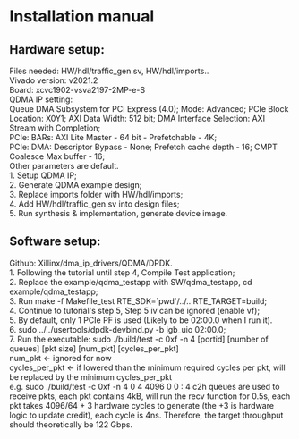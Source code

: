 # Installation manual

## Hardware setup:

<p>Files needed: HW/hdl/traffic_gen.sv, HW/hdl/imports..<br>
Vivado version: v2021.2<br>
Board: xcvc1902-vsva2197-2MP-e-S<br>
QDMA IP setting: <br>
  Queue DMA Subsystem for PCI Express (4.0); Mode: Advanced; PCIe Block Location: X0Y1; AXI Data Width: 512 bit; DMA Interface Selection: AXI Stream with Completion; <br>
  PCIe: BARs: AXI Lite Master - 64 bit - Prefetchable - 4K;<br>
  PCIe: DMA: Descriptor Bypass - None; Prefetch cache depth - 16; CMPT Coalesce Max buffer - 16;<br>
  Other parameters are default.<br>
1. Setup QDMA IP;<br>
2. Generate QDMA example design;<br>
3. Replace imports folder with HW/hdl/imports;<br>
4. Add HW/hdl/traffic_gen.sv into design files;<br>
5. Run synthesis & implementation, generate device image.</p>

## Software setup:

<p>Github: Xillinx/dma_ip_drivers/QDMA/DPDK.<br>
1. Following the tutorial until step 4, Compile Test application;<br>
2. Replace the example/qdma_testapp with SW/qdma_testapp, cd example/qdma_testapp;<br>
3. Run make -f Makefile_test RTE_SDK=`pwd`/../.. RTE_TARGET=build;<br>
4. Continue to tutorial's step 5, Step 5 iv can be ignored (enable vf);<br>
5. By default, only 1 PCIe PF is used (Likely to be 02:00.0 when I run it).<br>
6. sudo ../../usertools/dpdk-devbind.py -b igb_uio 02:00.0;<br>
7. Run the executable: sudo ./build/test -c 0xf -n 4 [portid] [number of queues] [pkt size] [num_pkt] [cycles_per_pkt]<br>
        num_pkt <- ignored for now<br>
        cycles_per_pkt <- if lowered than the minimum required cycles per pkt, will be replaced by the minimum cycles_per_pkt<br>
        e.g. sudo ./build/test -c 0xf -n 4 0 4 4096 0 0 : 4 c2h queues are used to receive pkts, each pkt contains 4kB, will run the recv function for 0.5s, each pkt takes 4096/64 + 3 hardware cycles to generate (the +3 is hardware logic to update credit), each cycle is 4ns. Therefore, the target throughput should theoretically be 122 Gbps.</p>
